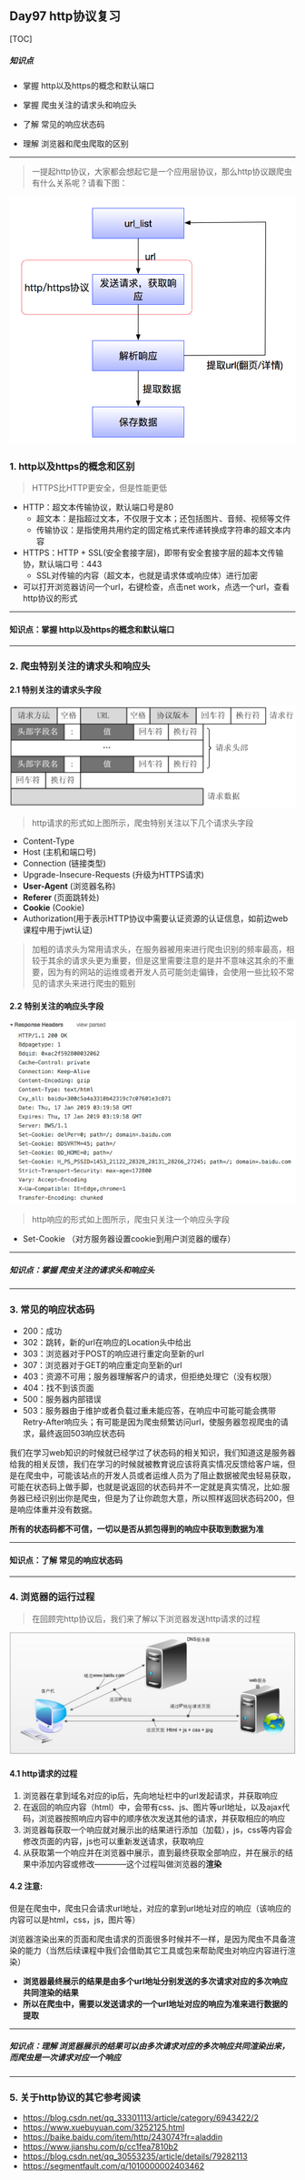 ## Day97 http协议复习

[TOC]





##### 知识点

- 掌握 http以及https的概念和默认端口

- 掌握 爬虫关注的请求头和响应头

- 了解 常见的响应状态码

- 理解 浏览器和爬虫爬取的区别

----

> 一提起http协议，大家都会想起它是一个应用层协议，那么http协议跟爬虫有什么关系呢？请看下图：

![http作用](.\images\http作用.png)

### 1. http以及https的概念和区别

> HTTPS比HTTP更安全，但是性能更低

- HTTP：超文本传输协议，默认端口号是80
  - 超文本：是指超过文本，不仅限于文本；还包括图片、音频、视频等文件
  - 传输协议：是指使用共用约定的固定格式来传递转换成字符串的超文本内容
- HTTPS：HTTP + SSL(安全套接字层)，即带有安全套接字层的超本文传输协，默认端口号：443
  - SSL对传输的内容（超文本，也就是请求体或响应体）进行加密
- 可以打开浏览器访问一个url，右键检查，点击net work，点选一个url，查看http协议的形式

----

#### 知识点：掌握 http以及https的概念和默认端口

----



### 2. 爬虫特别关注的请求头和响应头

#### 2.1 特别关注的请求头字段

![http的请求形式](.\images\http的请求形式.png)

> http请求的形式如上图所示，爬虫特别关注以下几个请求头字段

- Content-Type
- Host (主机和端口号)
- Connection (链接类型)
- Upgrade-Insecure-Requests (升级为HTTPS请求)
- **User-Agent** (浏览器名称)
- **Referer** (页面跳转处)
- **Cookie** (Cookie)
- Authorization(用于表示HTTP协议中需要认证资源的认证信息，如前边web课程中用于jwt认证)

> 加粗的请求头为常用请求头，在服务器被用来进行爬虫识别的频率最高，相较于其余的请求头更为重要，但是这里需要注意的是并不意味这其余的不重要，因为有的网站的运维或者开发人员可能剑走偏锋，会使用一些比较不常见的请求头来进行爬虫的甄别


#### 2.2 特别关注的响应头字段

![http的响应形式](.\images\http的响应形式.png)

> http响应的形式如上图所示，爬虫只关注一个响应头字段

- Set-Cookie （对方服务器设置cookie到用户浏览器的缓存）

----

##### 知识点：掌握 爬虫关注的请求头和响应头

----



### 3. 常见的响应状态码

- 200：成功
- 302：跳转，新的url在响应的Location头中给出
- 303：浏览器对于POST的响应进行重定向至新的url
- 307：浏览器对于GET的响应重定向至新的url
- 403：资源不可用；服务器理解客户的请求，但拒绝处理它（没有权限）
- 404：找不到该页面
- 500：服务器内部错误
- 503：服务器由于维护或者负载过重未能应答，在响应中可能可能会携带Retry-After响应头；有可能是因为爬虫频繁访问url，使服务器忽视爬虫的请求，最终返回503响应状态码

我们在学习web知识的时候就已经学过了状态码的相关知识，我们知道这是服务器给我的相关反馈，我们在学习的时候就被教育说应该将真实情况反馈给客户端，但是在爬虫中，可能该站点的开发人员或者运维人员为了阻止数据被爬虫轻易获取，可能在状态码上做手脚，也就是说返回的状态码并不一定就是真实情况，比如:服务器已经识别出你是爬虫，但是为了让你疏忽大意，所以照样返回状态码200，但是响应体重并没有数据。

**所有的状态码都不可信，一切以是否从抓包得到的响应中获取到数据为准**

------

#### 知识点：了解 常见的响应状态码

------



### 4. 浏览器的运行过程

> 在回顾完http协议后，我们来了解以下浏览器发送http请求的过程

![http发送的过程](.\images\http发送的过程.png)



#### 4.1 http请求的过程

1. 浏览器在拿到域名对应的ip后，先向地址栏中的url发起请求，并获取响应
2. 在返回的响应内容（html）中，会带有css、js、图片等url地址，以及ajax代码，浏览器按照响应内容中的顺序依次发送其他的请求，并获取相应的响应
3. 浏览器每获取一个响应就对展示出的结果进行添加（加载），js，css等内容会修改页面的内容，js也可以重新发送请求，获取响应
4. 从获取第一个响应并在浏览器中展示，直到最终获取全部响应，并在展示的结果中添加内容或修改————这个过程叫做浏览器的**渲染**



#### 4.2 注意:

但是在爬虫中，爬虫只会请求url地址，对应的拿到url地址对应的响应（该响应的内容可以是html，css，js，图片等）

浏览器渲染出来的页面和爬虫请求的页面很多时候并不一样，是因为爬虫不具备渲染的能力（当然后续课程中我们会借助其它工具或包来帮助爬虫对响应内容进行渲染）

- **浏览器最终展示的结果是由多个url地址分别发送的多次请求对应的多次响应共同渲染的结果**
- **所以在爬虫中，需要以发送请求的一个url地址对应的响应为准来进行数据的提取**

----

##### 知识点：理解 浏览器展示的结果可以由多次请求对应的多次响应共同渲染出来，而爬虫是一次请求对应一个响应

----



### 5. 关于http协议的其它参考阅读

- https://blog.csdn.net/qq_33301113/article/category/6943422/2
- https://www.xuebuyuan.com/3252125.html
- https://baike.baidu.com/item/http/243074?fr=aladdin
- https://www.jianshu.com/p/cc1fea7810b2
- https://blog.csdn.net/qq_30553235/article/details/79282113
- https://segmentfault.com/q/1010000002403462
